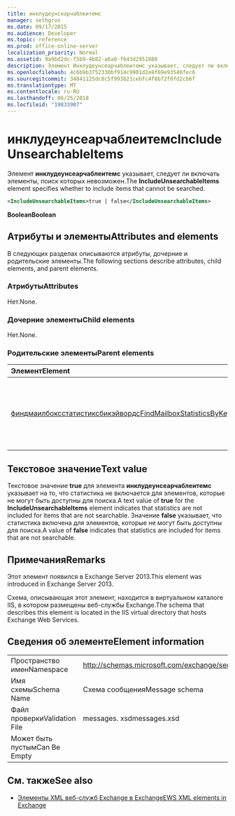 ```yaml
---
title: инклудеунсеарчаблеитемс
manager: sethgros
ms.date: 09/17/2015
ms.audience: Developer
ms.topic: reference
ms.prod: office-online-server
localization_priority: Normal
ms.assetid: 9a9bd2dc-f5b9-4b82-a6a0-f643d2951080
description: Элемент Инклудеунсеарчаблеитемс указывает, следует ли включать элементы, поиск которых невозможен.
ms.openlocfilehash: 4c6b9b3752330bf914c9901d2e8f69e93546fec6
ms.sourcegitcommit: 34041125dc8c5f993b21cebfc4f8b72f0fd2cb6f
ms.translationtype: MT
ms.contentlocale: ru-RU
ms.lasthandoff: 06/25/2018
ms.locfileid: "19833907"
---
```

# <a name="includeunsearchableitems"></a><span data-ttu-id="f4e37-103">инклудеунсеарчаблеитемс</span><span class="sxs-lookup"><span data-stu-id="f4e37-103">IncludeUnsearchableItems</span></span>

<span data-ttu-id="f4e37-104">Элемент **инклудеунсеарчаблеитемс** указывает, следует ли включать элементы, поиск которых невозможен.</span><span class="sxs-lookup"><span data-stu-id="f4e37-104">The **IncludeUnsearchableItems** element specifies whether to include items that cannot be searched.</span></span> 
  
```XML
<IncludeUnsearchableItems>true | false</IncludeUnsearchableItems>
```

 <span data-ttu-id="f4e37-105">**Boolean**</span><span class="sxs-lookup"><span data-stu-id="f4e37-105">**Boolean**</span></span>
## <a name="attributes-and-elements"></a><span data-ttu-id="f4e37-106">Атрибуты и элементы</span><span class="sxs-lookup"><span data-stu-id="f4e37-106">Attributes and elements</span></span>

<span data-ttu-id="f4e37-107">В следующих разделах описываются атрибуты, дочерние и родительские элементы.</span><span class="sxs-lookup"><span data-stu-id="f4e37-107">The following sections describe attributes, child elements, and parent elements.</span></span>
  
### <a name="attributes"></a><span data-ttu-id="f4e37-108">Атрибуты</span><span class="sxs-lookup"><span data-stu-id="f4e37-108">Attributes</span></span>

<span data-ttu-id="f4e37-109">Нет.</span><span class="sxs-lookup"><span data-stu-id="f4e37-109">None.</span></span>
  
### <a name="child-elements"></a><span data-ttu-id="f4e37-110">Дочерние элементы</span><span class="sxs-lookup"><span data-stu-id="f4e37-110">Child elements</span></span>

<span data-ttu-id="f4e37-111">Нет.</span><span class="sxs-lookup"><span data-stu-id="f4e37-111">None.</span></span>
  
### <a name="parent-elements"></a><span data-ttu-id="f4e37-112">Родительские элементы</span><span class="sxs-lookup"><span data-stu-id="f4e37-112">Parent elements</span></span>

|<span data-ttu-id="f4e37-113">**Элемент**</span><span class="sxs-lookup"><span data-stu-id="f4e37-113">**Element**</span></span>|<span data-ttu-id="f4e37-114">**Описание**</span><span class="sxs-lookup"><span data-stu-id="f4e37-114">**Description**</span></span>|
|:-----|:-----|
|[<span data-ttu-id="f4e37-115">финдмаилбоксстатистиксбикэйвордс</span><span class="sxs-lookup"><span data-stu-id="f4e37-115">FindMailboxStatisticsByKeywords</span></span>](findmailboxstatisticsbykeywords.md) <br/> |<span data-ttu-id="f4e37-116">Указывает запрос на поиск статистики почтовых ящиков по ключевому слову.</span><span class="sxs-lookup"><span data-stu-id="f4e37-116">Specifies a request to search for mailbox statistics by keyword.</span></span>  <br/> |
   
## <a name="text-value"></a><span data-ttu-id="f4e37-117">Текстовое значение</span><span class="sxs-lookup"><span data-stu-id="f4e37-117">Text value</span></span>

<span data-ttu-id="f4e37-118">Текстовое значение **true** для элемента **инклудеунсеарчаблеитемс** указывает на то, что статистика не включается для элементов, которые не могут быть доступны для поиска.</span><span class="sxs-lookup"><span data-stu-id="f4e37-118">A text value of **true** for the **IncludeUnsearchableItems** element indicates that statistics are not included for items that are not searchable.</span></span> <span data-ttu-id="f4e37-119">Значение **false** указывает, что статистика включена для элементов, которые не могут быть доступны для поиска.</span><span class="sxs-lookup"><span data-stu-id="f4e37-119">A value of **false** indicates that statistics are included for items that are not searchable.</span></span> 
  
## <a name="remarks"></a><span data-ttu-id="f4e37-120">Примечания</span><span class="sxs-lookup"><span data-stu-id="f4e37-120">Remarks</span></span>

<span data-ttu-id="f4e37-121">Этот элемент появился в Exchange Server 2013.</span><span class="sxs-lookup"><span data-stu-id="f4e37-121">This element was introduced in Exchange Server 2013.</span></span>
  
<span data-ttu-id="f4e37-122">Схема, описывающая этот элемент, находится в виртуальном каталоге IIS, в котором размещены веб-службы Exchange.</span><span class="sxs-lookup"><span data-stu-id="f4e37-122">The schema that describes this element is located in the IIS virtual directory that hosts Exchange Web Services.</span></span>
  
## <a name="element-information"></a><span data-ttu-id="f4e37-123">Сведения об элементе</span><span class="sxs-lookup"><span data-stu-id="f4e37-123">Element information</span></span>

|||
|:-----|:-----|
|<span data-ttu-id="f4e37-124">Пространство имен</span><span class="sxs-lookup"><span data-stu-id="f4e37-124">Namespace</span></span>  <br/> |http://schemas.microsoft.com/exchange/services/2006/messages  <br/> |
|<span data-ttu-id="f4e37-125">Имя схемы</span><span class="sxs-lookup"><span data-stu-id="f4e37-125">Schema Name</span></span>  <br/> |<span data-ttu-id="f4e37-126">Схема сообщения</span><span class="sxs-lookup"><span data-stu-id="f4e37-126">Message schema</span></span>  <br/> |
|<span data-ttu-id="f4e37-127">Файл проверки</span><span class="sxs-lookup"><span data-stu-id="f4e37-127">Validation File</span></span>  <br/> |<span data-ttu-id="f4e37-128">messages. xsd</span><span class="sxs-lookup"><span data-stu-id="f4e37-128">messages.xsd</span></span>  <br/> |
|<span data-ttu-id="f4e37-129">Может быть пустым</span><span class="sxs-lookup"><span data-stu-id="f4e37-129">Can Be Empty</span></span>  <br/> ||
   
## <a name="see-also"></a><span data-ttu-id="f4e37-130">См. также</span><span class="sxs-lookup"><span data-stu-id="f4e37-130">See also</span></span>



- [<span data-ttu-id="f4e37-131">Элементы XML веб-служб Exchange в Exchange</span><span class="sxs-lookup"><span data-stu-id="f4e37-131">EWS XML elements in Exchange</span></span>](ews-xml-elements-in-exchange.md)

